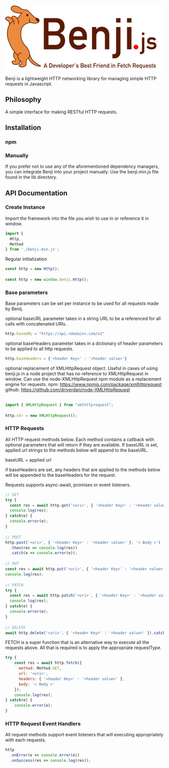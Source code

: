 ![Benji - Developer's Best Friend in Fetch Requests](https://raw.githubusercontent.com/aa-wong/benji.js/master/Benji.js-logo.png)

Benji is a lightweight HTTP networking library for managing simple HTTP requests in Javascript.

## Philosophy

A simple interface for making RESTful HTTP requests.

## Installation

### npm

### Manually

If you prefer not to use any of the aforementioned dependency managers, you can integrate Benji into your project manually. Use the benji.min.js file found in the lib directory.

## API Documentation

### Create Instance
Import the framework into the file you wish to use in or reference it in window.
```js
import {
  Http,
  Method
} from './benji.min.js';
```

Regular initialization
```js
const http = new Http();

const http = new window.benji.Http();
```
### Base parameters
Base parameters can be set per instance to be used for all requests made by Benij.

optional baseURL parameter takes in a string URL to be a referenced for all calls with concatenated URIs.
```js
http.baseURL = "https://api.<domain>.com/v2"
```

optional baseHeaders parameter takes in a dictionary of header parameters to be applied to all http requests.
```js
http.baseHeaders = {'<header Key>' : '<header value>'}
```
optional replacement of XMLHttpRequest object. Useful in cases of using benji.js in a node project that has no reference to XMLHttpRequest in window. Can use the node-XMLHttpRequest npm module as a replacement engine for requests.
npm: https://www.npmjs.com/package/xmlhttprequest
github: https://github.com/driverdan/node-XMLHttpRequest

```js

import { XMLHttpRequest } from "xmlhttprequest";

http.xhr = new XMLHttpRequest();
```

### HTTP Requests
All HTTP request methods below. Each method contains a callback with optional parameters that will return if they are available.
If baseURL is set, applied url strings to the methods below will append to the baseURL.

baseURL + applied url

if baseHeaders are set, any headers that are applied to the methods below will be appended to the baseHeaders for the request.

Requests supports async-await, promises or event listeners.

```js
// GET
try {
  const res = await http.get('<uri>', { '<header Key>' : '<header value>' });
  console.log(res);
} catch(e) {
  console.error(e);
}

// POST
http.post('<uri>', { '<header Key>' : '<header value>' }, '< Body >')
  .then(res => console.log(res))
  .catch(e => console.error(e));

// PUT
const res = await http.put('<uri>', { '<header Key>' : '<header value>' }, '< Body >').catch(console.error);
console.log(res);

// PATCH
try {
  const res = await http.patch('<uri>', { '<header Key>' : '<header value>' }, '< Body >');
  console.log(res);
} catch(e) {
  console.error(e);
}

// DELETE
await http.delete('<uri>', { '<header Key>' : '<header value>' }).catch(console.error);
```

FETCH is a super function that is an alternative way to execute all the requests above. All that is required is to apply the appropriate requestType.

```js
try {
    const res = await http.fetch({
      method: Method.GET,
      url: '<uri>',
      headers: { '<header Key>' : '<header value>' },
      body: '< Body >'
    });
    console.log(res);
} catch(e) {
    console.error(e);
}
```

### HTTP Request Event Handlers
All request methods support event listeners that will executing appropriately with each requests.

```js
http
  .onError(e => console.error(e))
  .onSuccess(res => console.log(res));

```
